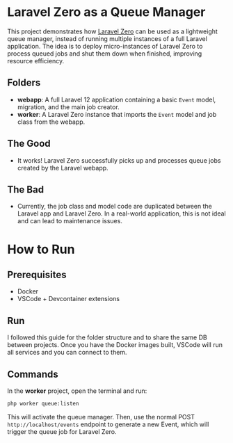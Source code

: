 # Laravel Zero as a Queue Manager

This project demonstrates how [Laravel Zero](https://laravel-zero.com/) can be used as a lightweight queue manager, instead of running multiple instances of a full Laravel application. The idea is to deploy micro-instances of Laravel Zero to process queued jobs and shut them down when finished, improving resource efficiency.

## Folders

- **webapp**: A full Laravel 12 application containing a basic `Event` model, migration, and the main job creator.
- **worker**: A Laravel Zero instance that imports the `Event` model and job class from the webapp.

## The Good

- It works! Laravel Zero successfully picks up and processes queue jobs created by the Laravel webapp.

## The Bad

- Currently, the job class and model code are duplicated between the Laravel app and Laravel Zero. In a real-world application, this is not ideal and can lead to maintenance issues.


# How to Run

## Prerequisites

- Docker
- VSCode + Devcontainer extensions

## Run

I followed this guide for the folder structure and to share the same DB between projects. Once you have the Docker images built, VSCode will run all services and you can connect to them.

## Commands

In the **worker** project, open the terminal and run:

```bash
php worker queue:listen
```

This will activate the queue manager.
Then, use the normal POST `http://localhost/events` endpoint to generate a new Event, which will trigger the queue job for Laravel Zero.